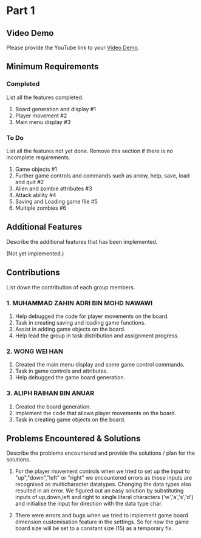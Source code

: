 # Part 1

## Video Demo

Please provide the YouTube link to your [Video Demo](https://www.youtube.com/watch?v=eqTBAvWU1JY).

## Minimum Requirements

### Completed

List all the features completed.

1. Board generation and display #1
2. Player movement #2
3. Main menu display #3

### To Do

List all the features not yet done. Remove this section if there is no incomplete requirements.

1. Game objects #1
2. Further game controls and commands such as arrow, help, save, load and quit #2
3. Alien and zombie attributes #3
4. Attack ability #4
5. Saving and Loading game file #5
6. Multiple zombies #6

## Additional Features

Describe the additional features that has been implemented.

(Not yet implemented.)

## Contributions

List down the contribution of each group members.

### 1. MUHAMMAD ZAHIN ADRI BIN MOHD NAWAWI

1. Help debugged the code for player movements on the board. 
2. Task in creating saving and loading game functions.
3. Assist in adding game objects on the board.
4. Help lead the group in task distribution and assignment progress.

### 2. WONG WEI HAN

1. Created the main menu display and some game control commands.
2. Task in game controls and attributes.
3. Help debugged the game board generation.

### 3. ALIPH RAIHAN BIN ANUAR

1. Created the board generation. 
2. Implement the code that allows player movements on the board.
3. Task in creating game objects on the board.

## Problems Encountered & Solutions

Describe the problems encountered and provide the solutions / plan for the solutions.

1. For the player movement controls when we tried to set up the input to "up","down","left" or "right" we encountered errors as those inputs are recognised as multicharacter datatypes. Changing the data types also resulted in an error. We figured out an easy solution by substituting inputs of up,down,left and right to single literal characters ('w','a','s','d') and initialise the input for direction with the data type char. 

2. There were errors and bugs when we tried to implement game board dimension customisation feature in the settings. So for now the game board size will be set to a constant size (15) as a temporary fix.





